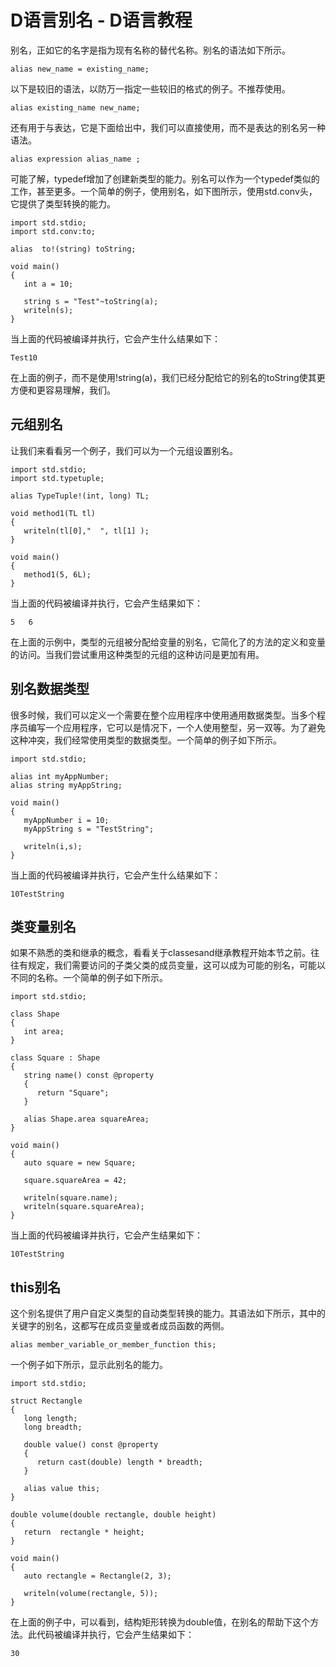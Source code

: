 # D语言别名 - D语言教程

别名，正如它的名字是指为现有名称的替代名称。别名的语法如下所示。

```
alias new_name = existing_name;
```

以下是较旧的语法，以防万一指定一些较旧的格式的例子。不推荐使用。

```
alias existing_name new_name;
```

还有用于与表达，它是下面给出中，我们可以直接使用，而不是表达的别名另一种语法。

```
alias expression alias_name ;
```

可能了解，typedef增加了创建新类型的能力。别名可以作为一个typedef类似的工作，甚至更多。一个简单的例子，使用别名，如下图所示，使用std.conv头，它提供了类型转换的能力。

```
import std.stdio;
import std.conv:to;

alias  to!(string) toString;

void main()
{
   int a = 10;

   string s = "Test"~toString(a);
   writeln(s);
}
```

当上面的代码被编译并执行，它会产生什么结果如下：

```
Test10

```

在上面的例子，而不是使用!string(a)，我们已经分配给它的别名的toString使其更方便和更容易理解，我们。

## 元组别名

让我们来看看另一个例子，我们可以为一个元组设置别名。

```
import std.stdio;
import std.typetuple;

alias TypeTuple!(int, long) TL;

void method1(TL tl)
{
   writeln(tl[0],"	", tl[1] );
}

void main()
{
   method1(5, 6L);   
}
```

当上面的代码被编译并执行，它会产生结果如下：

```
5	6

```

在上面的示例中，类型的元组被分配给变量的别名，它简化了的方法的定义和变量的访问。当我们尝试重用这种类型的元组的这种访问是更加有用。

## 别名数据类型

很多时候，我们可以定义一个需要在整个应用程序中使用通用数据类型。当多个程序员编写一个应用程序，它可以是情况下，一个人使用整型，另一双等。为了避免这种冲突，我们经常使用类型的数据类型。一个简单的例子如下所示。

```
import std.stdio;

alias int myAppNumber;
alias string myAppString;

void main()
{
   myAppNumber i = 10;
   myAppString s = "TestString";

   writeln(i,s);  
}
```

当上面的代码被编译并执行，它会产生什么结果如下：

```
10TestString

```

## 类变量别名

如果不熟悉的类和继承的概念，看看关于classesand继承教程开始本节之前。往往有规定，我们需要访问的子类父类的成员变量，这可以成为可能的别名，可能以不同的名称。一个简单的例子如下所示。

```
import std.stdio;

class Shape
{
   int area;
}

class Square : Shape
{
   string name() const @property
   {
      return "Square";
   }

   alias Shape.area squareArea;
}

void main()
{
   auto square = new Square;

   square.squareArea = 42;

   writeln(square.name);
   writeln(square.squareArea);
}
```

当上面的代码被编译并执行，它会产生结果如下：

```
10TestString

```

## this别名

这个别名提供了用户自定义类型的自动类型转换的能力。其语法如下所示，其中的关键字的别名，这都写在成员变量或者成员函数的两侧。

```
alias member_variable_or_member_function this;
```

一个例子如下所示，显示此别名的能力。

```
import std.stdio;

struct Rectangle
{
   long length;
   long breadth;

   double value() const @property
   {
      return cast(double) length * breadth;
   }

   alias value this;
}

double volume(double rectangle, double height)
{
   return  rectangle * height;
}

void main()
{
   auto rectangle = Rectangle(2, 3);

   writeln(volume(rectangle, 5));
}
```

在上面的例子中，可以看到，结构矩形转换为double值，在别名的帮助下这个方法。此代码被编译并执行，它会产生结果如下：

```
30
```

 